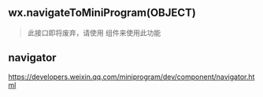 ## wx.navigateToMiniProgram(OBJECT)

> 此接口即将废弃，请使用 <navigator> 组件来使用此功能

## navigator

https://developers.weixin.qq.com/miniprogram/dev/component/navigator.html